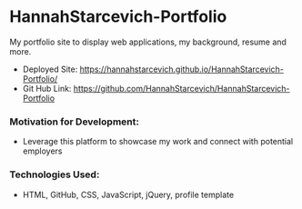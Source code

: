 # HannahStarcevich-Portfolio
My portfolio site to display web applications, my background, resume and more.

* Deployed Site: https://hannahstarcevich.github.io/HannahStarcevich-Portfolio/
* Git Hub Link: https://github.com/HannahStarcevich/HannahStarcevich-Portfolio

### Motivation for Development: ###

* Leverage this platform to showcase my work and connect with potential employers

### Technologies Used: ###
* HTML, GitHub, CSS, JavaScript, jQuery, profile template


